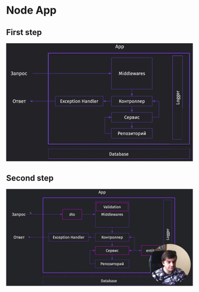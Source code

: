 # Node App

## First step

![structure](readme-assets/image.png)

## Second step

![second step](readme-assets/2024-03-19_21-52-02.jpg)
